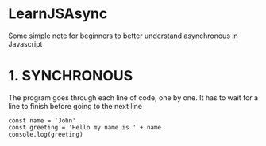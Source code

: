 # LearnJSAsync
Some simple note for beginners to better understand asynchronous in Javascript

<h1>1. SYNCHRONOUS</h1>
The program goes through each line of code, one by one. It has to wait for a line to finish before going to the next line

```
const name = 'John'
const greeting = 'Hello my name is ' + name
console.log(greeting)
```

